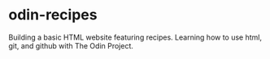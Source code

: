# odin-recipes

Building a basic HTML website featuring recipes. Learning how to use html, git, and github with The Odin Project.